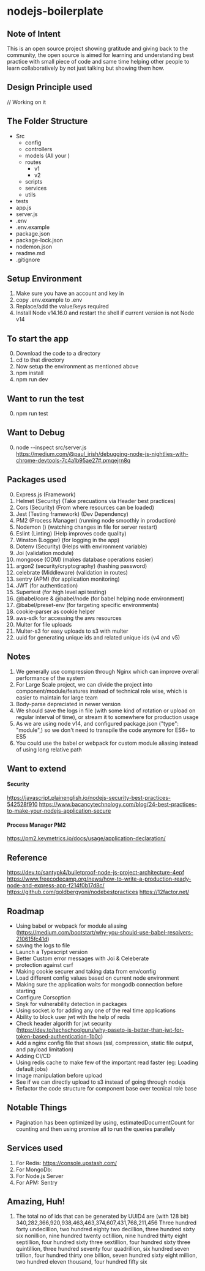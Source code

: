 # nodejs-boilerplate

## Note of Intent

This is an open source project showing gratitude and giving back to the community, the open source is aimed for learning and understanding best practice with small piece of code and same time helping other people to learn collaboratively by not just talking but showing them how.

## Design Principle used
// Working on it

## The Folder Structure
- Src
    - config
    - controllers
    - models (All your )
    - routes
        - v1
        - v2
    - scripts
    - services
    - utils
- tests
- app.js
- server.js
- .env
- .env.example
- package.json
- package-lock.json
- nodemon.json 
- readme.md
- .gitignore


## Setup Environment
1. Make sure you have an account and key in 
2. copy .env.example to .env
3. Replace/add the value/keys required
4. Install Node v14.16.0 and restart the shell if current version is not Node v14

## To start the app
0. Download the code to a directory
1. cd to that directory
2. Now setup the environment as mentioned above
3. npm install
4. npm run dev

## Want to run the test
0. npm run test
## Want to Debug
0. node --inspect src/server.js
https://medium.com/@paul_irish/debugging-node-js-nightlies-with-chrome-devtools-7c4a1b95ae27#.pmqejrn8q

## Packages used
0. Express.js (Framework)
1. Helmet (Security) (Take precuations via Header best practices)
2. Cors (Security) (From where resources can be loaded)
3. Jest (Testing framework) (Dev Dependency)
4. PM2 (Process Manager) (running node smoothly in production)
5. Nodemon () (watching changes in file for server restart)
6. Eslint (Linting) (Help improves code quality)
7. Winston (Logger) (for logging in the app)
8. Dotenv (Security) (Helps with environment variable)
9. Joi (validation module)
10. mongoose (ODM) (makes database operations easier)
11. argon2 (security/cryptography) (hashing password)
12. celebrate (Middleware) (validation in routes)
13. sentry (APM) (for application monitoring)
14. JWT (for authentication)
15. Supertest (for high level api testing) 
16. @babel/core & @babel/node (for babel helping node environment)
17. @babel/preset-env (for targeting specific environments)
18. cookie-parser as cookie helper
19. aws-sdk for accessing the aws resources
20. Multer for file uploads
21. Multer-s3 for easy uploads to s3 with multer
22. uuid for generating unique ids and related unique ids (v4 and v5)



## Notes
1. We generally use compression through Nginx which can improve overall performance of the system
2. For Large Scale project, we can divide the project into component/module/features instead of technical role wise, which is easier to maintain for large team
3. Body-parse depreciated in newer version
4. We should save the logs in file (with some kind of rotation or upload on regular interval of time), or stream it to somewhere for production usage
5. As we are using node v14, and configured package.json ("type": "module",) so we don't need to transpile the code anymore for ES6+ to ES5
6. You could use the babel or webpack for custom module aliasing instead of using long relative path




## Want to extend 

#### Security
https://javascript.plainenglish.io/nodejs-security-best-practices-542528f910
https://www.bacancytechnology.com/blog/24-best-practices-to-make-your-nodejs-application-secure

#### Process Manager PM2
https://pm2.keymetrics.io/docs/usage/application-declaration/

## Reference
https://dev.to/santypk4/bulletproof-node-js-project-architecture-4epf
https://www.freecodecamp.org/news/how-to-write-a-production-ready-node-and-express-app-f214f0b17d8c/
https://github.com/goldbergyoni/nodebestpractices
https://12factor.net/

## Roadmap
- Using babel or webpack for module aliasing (https://medium.com/bootstart/why-you-should-use-babel-resolvers-210615fc41d)
- saving the logs to file
- Launch a Typescript version
- Better Custom error messages with Joi & Celeberate
- protection against csrf
- Making cookie securer and taking data from env/config
- Load different config values based on current node environment
- Making sure the application waits for mongodb connection before starting
- Configure Corsoption
- Snyk for vulnerability detection in packages
- Using socket.io for adding any one of the real time applications
- Ability to block user jwt with the help of redis
- Check header algorith for jwt security (https://dev.to/techschoolguru/why-paseto-is-better-than-jwt-for-token-based-authentication-1b0c)
- Add a nginx config file that shows (ssl, compression, static file output, and payload limitation)
- Adding CI/CD
- Using redis cache to make few of the important read faster (eg: Loading default jobs)
- Image manipulation before upload
- See if we can directly upload to s3 instead of going through nodejs
- Refactor the code structure for component base over tecnical role base


## Notable Things
- Pagination has been optimized by using, estimatedDocumentCount for counting and then using promise all to run the queries parallely


## Services used
1. For Redis: https://console.upstash.com/
2. For MongoDb: 
3. For Node.js Server
4. For APM: Sentry


## Amazing, Huh!
1. The total no of ids that can be generated by UUID4 are (with 128 bit)
340,282,366,920,938,463,463,374,607,431,768,211,456
Three hundred forty undecillion, two hundred eighty two decillion, three hundred sixty six nonillion, nine hundred twenty octillion, nine hundred thirty eight septillion, four hundred sixty three sextillion, four hundred sixty three quintillion, three hundred seventy four quadrillion, six hundred seven trillion, four hundred thirty one billion, seven hundred sixty eight million, two hundred eleven thousand, four hundred fifty six